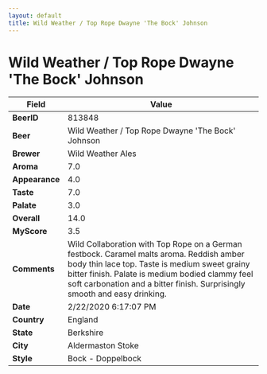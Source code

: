 ```yaml
---
layout: default
title: Wild Weather / Top Rope Dwayne 'The Bock' Johnson
---
```


# Wild Weather / Top Rope Dwayne 'The Bock' Johnson

| Field         | Value     |
|---------------|-----------|
| **BeerID** | 813848 |
| **Beer** | Wild Weather / Top Rope Dwayne 'The Bock' Johnson |
| **Brewer** | Wild Weather Ales |
| **Aroma** | 7.0 |
| **Appearance** | 4.0 |
| **Taste** | 7.0 |
| **Palate** | 3.0 |
| **Overall** | 14.0 |
| **MyScore** | 3.5 |
| **Comments** | Wild Collaboration with Top Rope on a German festbock. Caramel malts aroma. Reddish amber body thin lace top. Taste is medium sweet grainy bitter finish. Palate is medium bodied clammy feel soft carbonation and a bitter finish. Surprisingly smooth and easy drinking. |
| **Date** | 2/22/2020 6:17:07 PM |
| **Country** | England |
| **State** | Berkshire |
| **City** | Aldermaston Stoke |
| **Style** | Bock - Doppelbock |
